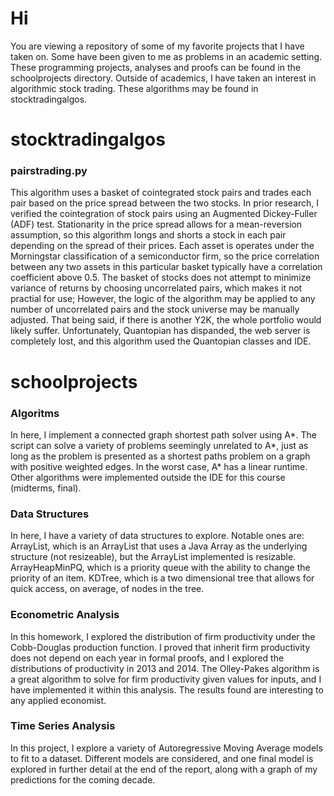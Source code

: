 # Hi

You are viewing a repository of some of my favorite projects that I have taken on. Some have been given to me as problems in an academic setting. These programming projects, analyses and proofs can be found in the schoolprojects directory. Outside of academics, I have taken an interest in algorithmic stock trading. These algorithms may be found in stocktradingalgos.

# stocktradingalgos

### pairstrading.py

This algorithm uses a basket of cointegrated stock pairs and trades each pair based on the price spread between the two stocks. In prior research, I verified the cointegration of stock pairs using an Augmented Dickey-Fuller (ADF) test. Stationarity in the price spread allows for a mean-reversion assumption, so this algorithm longs and shorts a stock in each pair depending on the spread of their prices. Each asset is operates under the Morningstar classification of a semiconductor firm, so the price correlation between any two assets in this particular basket typically have a correlation coefficient above 0.5. The basket of stocks does not attempt to minimize variance of returns by choosing uncorrelated pairs, which makes it not practial for use; However, the logic of the algorithm may be applied to any number of uncorrelated pairs and the stock universe may be manually adjusted. That being said, if there is another Y2K, the whole portfolio would likely suffer. Unfortunately, Quantopian has dispanded, the web server is completely lost, and this algorithm used the Quantopian classes and IDE.

# schoolprojects

### Algoritms

In here, I implement a connected graph shortest path solver using A*. The script can solve a variety of problems seemingly unrelated to A*, just as long as the problem is presented as a shortest paths problem on a graph with positive weighted edges. In the worst case, A* has a linear runtime. Other algorithms were implemented outside the IDE for this course (midterms, final).

### Data Structures 

In here, I have a variety of data structures to explore. Notable ones are: ArrayList, which is an ArrayList that uses a Java Array as the underlying structure (not resizeable), but the ArrayList implemented is resizable. ArrayHeapMinPQ, which is a priority queue with the ability to change the priority of an item. KDTree, which is a two dimensional tree that allows for quick access, on average, of nodes in the tree. 

### Econometric Analysis

In this homework, I explored the distribution of firm productivity under the Cobb-Douglas production function. I proved that inherit firm productivity does not depend on each year in formal proofs, and I explored the distributions of productivity in 2013 and 2014. The Olley-Pakes algorithm is a great algorithm to solve for firm productivity given values for inputs, and I have implemented it within this analysis. The results found are interesting to any applied economist.

### Time Series Analysis

In this project, I explore a variety of Autoregressive Moving Average models to fit to a dataset. Different models are considered, and one final model is explored in further detail at the end of the report, along with a graph of my predictions for the coming decade.

